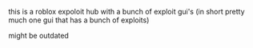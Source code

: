 this is a roblox expoloit hub with a bunch of exploit gui's (in short pretty much one gui that has a bunch of exploits) 


might be outdated 
